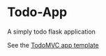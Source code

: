 # Todo-App
A simply todo flask application

See the [TodoMVC app template](https://github.com/king1rule/todomvc-app-template)
